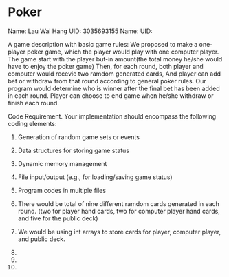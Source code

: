 # Poker
Name: Lau Wai Hang  UID: 3035693155
Name:   UID:

A game description with basic game rules:
We proposed to make a one-player poker game, which the player would play with one computer player.
The game start with the player but-in amount(the total money he/she would have to enjoy the poker game)
Then, for each round, both player and computer would recevie two ramdom generated cards,
And player can add bet or withdraw from that round according to general poker rules.
Our program would determine who is winner after the final bet has been added in each round.
Player can choose to end game when he/she withdraw or finish each round.

Code Requirement. Your implementation should encompass the following coding elements:

1. Generation of random game sets or events
2. Data structures for storing game status
3. Dynamic memory management
4. File input/output (e.g., for loading/saving game status)
5. Program codes in multiple files

1. There would be total of nine different ramdom cards generated in each round. 
   (two for player hand cards, two for computer player hand cards, and five for the public deck)
2. We would be using int arrays to store cards for player, computer player, and public deck.
3.
4.
5.
